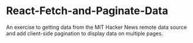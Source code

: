 # React-Fetch-and-Paginate-Data
An exercise to getting data from the MIT Hacker News remote data source and add client-side pagination to display data on multiple pages.
